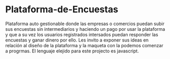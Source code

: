 # Plataforma-de-Encuestas
Plataforma auto gestionable donde las empresas o comercios puedan subir sus encuestas sin intermediarios y haciendo un pago por usar la plataforma y que a su vez los usuarios registrados intersados puedan responder las encuestas y ganar dinero por ello.
Les invito a exponer sus ideas en relación al diseño de la plataforma y la maqueta con la podemos comenzar a progrmas. El lenguaje elejido para este projecto es javascript.
